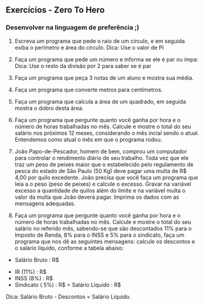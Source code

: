 ## Exercícios - Zero To Hero

### Desenvolver na linguagem de preferência ;)

1. Escreva um programa que pede o raio de um círculo, e em seguida exiba o perímetro e área do círculo.
   Dica: Use o valor de PI


2. Faça um programa que pede um número e informa se ele é par ou ímpa:
   Dica: Use o resto da divisão por 2 para saber se é par


3. Faça um programa que peça 3 notas de um aluno e mostra sua média.


4. Faça um programa que converte metros para centímetros.


5. Faça um programa que calcula a área de um quadrado, em seguida mostra o dobro desta área.


6. Faça um programa que pergunte quanto você ganha por hora e o número de horas trabalhadas no mês. Calcule e mostre o total do seu salário nos próximos 12 meses, considerando o mês incial sendo o atual. Entendemos como atual o mês em que o programa rodou.


7. João Papo-de-Pescador, homem de bem, comprou um computador para controlar o rendimento diário de seu trabalho. Toda vez que ele traz um peso de peixes maior que o estabelecido pelo regulamento de pesca do estado de São Paulo (50 Kg) deve pagar uma multa de R$ 4,00 por quilo excedente. João precisa que você faça um programa que leia a o peso (peso de peixes) e calcule o excesso. Gravar na variável excesso a quantidade de quilos além do limite e na variável multa o valor da multa que João deverá pagar. Imprima os dados com as mensagens adequadas.


8. Faça um programa que pergunte quanto você ganha por hora e o número de horas trabalhadas no mês. Calcule e mostre o total do seu salário no referido mês, sabendo-se que são descontados 11% para o Imposto de Renda, 8% para o INSS e 5% para o sindicato, faça um programa que nos dê as seguintes mensagens:
calcule os descontos e o salário líquido, conforme a tabela abaixo:

+ Salário Bruto : R$
- IR (11%) : R$
- INSS (8%) : R$
- Sindicato ( 5%) : R$
  = Salário Liquido : R$

Dica: Salário Bruto - Descontos = Salário Líquido.